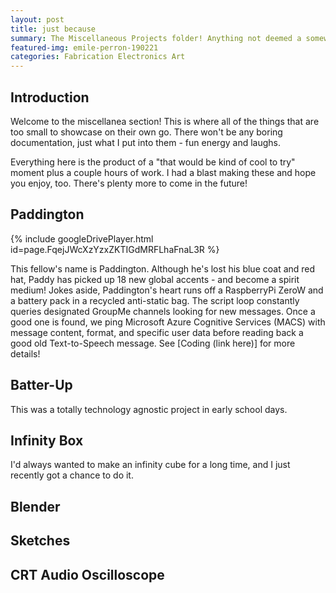 ```yaml
---
layout: post
title: just because
summary: The Miscellaneous Projects folder! Anything not deemed a somewhat major project or code falls in to this category.
featured-img: emile-perron-190221
categories: Fabrication Electronics Art
---
```

## Introduction
Welcome to the miscellanea section! This is where all of the things that are too small to showcase on their own go. There won't be any boring documentation, just what I put into them - fun energy and laughs.

Everything here is the product of a "that would be kind of cool to try" moment plus a couple hours of work. I had a blast making these and hope you enjoy, too. There's plenty more to come in the future!

## Paddington
{% include googleDrivePlayer.html id=page.FqejJWcXzYzxZKTIGdMRFLhaFnaL3R %}

This fellow's name is Paddington. Although he's lost his blue coat and red hat, Paddy has picked up 18 new global accents - and become a spirit medium! Jokes aside, Paddington's heart runs off a RaspberryPi ZeroW and a battery pack in a recycled anti-static bag. The script loop constantly queries designated GroupMe channels looking for new messages. Once a good one is found, we ping Microsoft Azure Cognitive Services (MACS) with message content, format, and specific user data before reading back a good old Text-to-Speech message. See [Coding (link here)] for more details!

## Batter-Up
This was a totally technology agnostic project in early school days.

## Infinity Box
I'd always wanted to make an infinity cube for a long time, and I just recently got a chance to do it.

## Blender

## Sketches

## CRT Audio Oscilloscope
